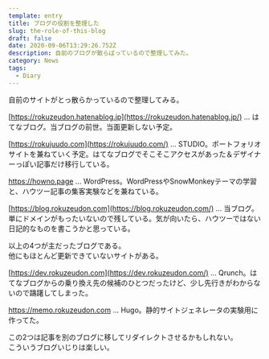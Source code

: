```yaml
---
template: entry
title: ブログの役割を整理した
slug: the-role-of-this-blog
draft: false
date: 2020-09-06T13:29:26.752Z
description: 自前のブログが散らばっているので整理してみた。
category: News
tags:
  - Diary
---
```

自前のサイトがとっ散らかっているので整理してみる。

[https://rokuzeudon.hatenablog.jp](https://rokuzeudon.hatenablog.jp/) ... はてなブログ。当ブログの前世。当面更新しない予定。

[https://rokujuudo.com](https://rokujuudo.com/) ... STUDIO。ポートフォリオサイトを兼ねていく予定。はてなブログでそこそこアクセスがあった＆デザイナーっぽい記事だけ移行している。

<https://howno.page> ... WordPress。WordPressやSnowMonkeyテーマの学習と、ハウツー記事の集客実験などを兼ねている。

[https://blog.rokuzeudon.com](https://blog.rokuzeudon.com/) ... 当ブログ。単にドメインがもったいないので残している。気が向いたら、ハウツーではない日記的なものを書こうかと思っている。

以上の4つが主だったブログである。\
他にもほとんど更新できていないサイトがある。

[https://dev.rokuzeudon.com](https://dev.rokuzeudon.com/) ... Qrunch。はてなブログからの乗り換え先の候補のひとつだったけど、少し先行きがわからないので躊躇してしまった。

<https://memo.rokuzeudon.com> ... Hugo。静的サイトジェネレータの実験用に作ってた。

この2つは記事を別のブログに移してリダイレクトさせるかもしれない。\
こういうブログいじりは楽しい。